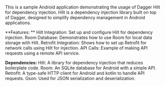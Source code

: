 This is a sample Android application demonstrating the usage of Dagger Hilt for dependency injection. Hilt is a dependency injection library built on top of Dagger, designed to simplify dependency management in Android applications.

**Features: **
Hilt Integration: Set up and configure Hilt for dependency injection.
Room Database: Demonstrates how to use Room for local data storage with Hilt.
Retrofit Integration: Shows how to set up Retrofit for network calls using Hilt for injection.
API Calls: Example of making API requests using a remote API service.

**Dependencies:**
Hilt: A library for dependency injection that reduces boilerplate code.
Room: An SQLite database for Android with a simple API.
Retrofit: A type-safe HTTP client for Android and kotlin to handle API requests.
Gson: Used for JSON serialization and deserialization.
